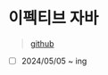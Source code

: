 # 이펙티브 자바

> [github](https://github.com/WegraLee/effective-java-3e-source-code)

- [ ] 2024/05/05 ~ ing
